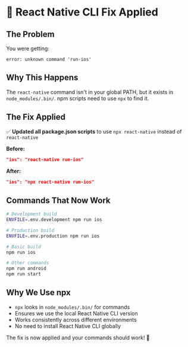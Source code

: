 # 🔧 React Native CLI Fix Applied

## The Problem

You were getting:
```
error: unknown command 'run-ios'
```

## Why This Happens

The `react-native` command isn't in your global PATH, but it exists in `node_modules/.bin/`. npm scripts need to use `npx` to find it.

## The Fix Applied

✅ **Updated all package.json scripts** to use `npx react-native` instead of `react-native`

**Before:**
```json
"ios": "react-native run-ios"
```

**After:**
```json
"ios": "npx react-native run-ios"
```

## Commands That Now Work

```bash
# Development build
ENVFILE=.env.development npm run ios

# Production build  
ENVFILE=.env.production npm run ios

# Basic build
npm run ios

# Other commands
npm run android
npm run start
```

## Why We Use npx

- `npx` looks in `node_modules/.bin/` for commands
- Ensures we use the local React Native CLI version
- Works consistently across different environments
- No need to install React Native CLI globally

The fix is now applied and your commands should work! 🚀